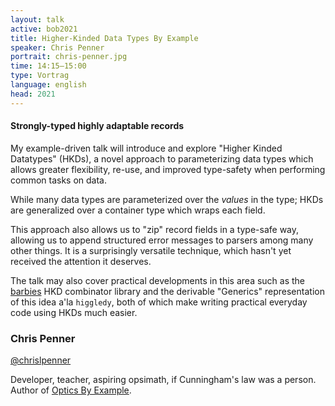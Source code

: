 ```yaml
---
layout: talk
active: bob2021
title: Higher-Kinded Data Types By Example
speaker: Chris Penner
portrait: chris-penner.jpg
time: 14:15–15:00
type: Vortrag
language: english
head: 2021
---
```


#### Strongly-typed highly adaptable records 

My example-driven talk will introduce and explore "Higher Kinded
Datatypes" (HKDs), a novel approach to parameterizing data types which
allows greater flexibility, re-use, and improved type-safety when
performing common tasks on data.

While many data types are parameterized over the _values_ in the type;
HKDs are generalized over a container type which wraps each field.

This approach also allows us to "zip" record fields in a type-safe
way, allowing us to append structured error messages to parsers among
many other things.  It is a surprisingly versatile technique, which
hasn't yet received the attention it deserves.

The talk may also cover practical developments in this area such as
the [barbies](https://hackage.haskell.org/package/barbies) HKD
combinator library and the derivable "Generics" representation of this
idea a'la `higgledy`, both of which make writing practical everyday
code using HKDs much easier.

### Chris Penner

[@chrislpenner](http://www.twitter.com/chrislpenner)

Developer, teacher, aspiring opsimath, if Cunningham's law was a
person. Author of [Optics By Example](https://leanpub.com/optics-by-example).
